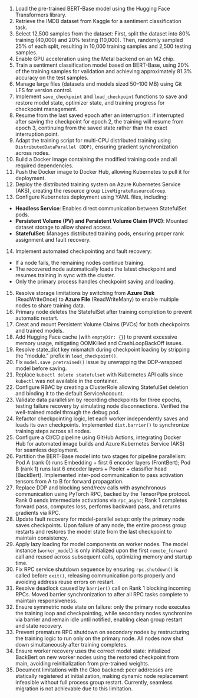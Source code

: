 1. Load the pre-trained BERT-Base model using the Hugging Face Transformers library.
2. Retrieve the IMDB dataset from Kaggle for a sentiment classification task.
3. Select 12,500 samples from the dataset: First, split the dataset into 80% training (40,000) and 20% testing (10,000). Then, randomly sampled 25% of each split, resulting in 10,000 training samples and 2,500 testing samples.
4. Enable GPU acceleration using the Metal backend on an M2 chip.
5. Train a sentiment classification model based on BERT-Base, using 20% of the training samples for validation and achieving approximately 81.3% accuracy on the test samples.
6. Manage large files (datasets and models sized 50–100 MB) using Git LFS for version control.
7. Implement `save_checkpoint` and `load_checkpoint` functions to save and restore model state, optimizer state, and training progress for checkpoint management.
8. Resume from the last saved epoch after an interruption: if interrupted after saving the checkpoint for epoch 2, the training will resume from epoch 3, continuing from the saved state rather than the exact interruption point.
9. Adapt the training script for multi-CPU distributed training using `DistributedDataParallel (DDP)`, ensuring gradient synchronization across nodes.
10. Build a Docker image containing the modified training code and all required dependencies.
11. Push the Docker image to Docker Hub, allowing Kubernetes to pull it for deployment.
12. Deploy the distributed training system on Azure Kubernetes Service (AKS), creating the resource group `LiveMigrateResourceGroup`.
13. Configure Kubernetes deployment using YAML files, including:
   - **Headless Service**: Enables direct communication between StatefulSet pods.
   - **Persistent Volume (PV) and Persistent Volume Claim (PVC)**: Mounted dataset storage to allow shared access.
   - **StatefulSet**: Manages distributed training pods, ensuring proper rank assignment and fault recovery.
14. Implement automated checkpointing and fault recovery:
   - If a node fails, the remaining nodes continue training.
   - The recovered node automatically loads the latest checkpoint and resumes training in sync with the cluster.
   - Only the primary process handles checkpoint saving and loading.
15. Resolve storage limitations by switching from **Azure Disk** (ReadWriteOnce) to **Azure File** (ReadWriteMany) to enable multiple nodes to share training data.
16. Primary node deletes the StatefulSet after training completion to prevent automatic restart.
17. Creat and mount Persistent Volume Claims (PVCs) for both checkpoints and trained models.
18. Add Hugging Face cache (with `emptyDir: {}`) to prevent excessive memory usage, mitigating OOMKilled and CrashLoopBackOff issues.
19. Resolve state_dict key mismatch during checkpoint loading by stripping the "module." prefix in `load_checkpoint()`.
20. Fix `model.save_pretrained()` issue by unwrapping the DDP-wrapped model before saving.
21. Replace `kubectl delete statefulset` with Kubernetes API calls since `kubectl` was not available in the container.
22. Configure RBAC by creating a ClusterRole allowing StatefulSet deletion and binding it to the default ServiceAccount.
23. Validate data parallelism by recording checkpoints for three epochs, testing failure recovery by simulating node disconnections. Verified the well-trained model through the debug pod.
24. Refactor checkpointing logic, let each worker independently saves and loads its own checkpoints. Implemented `dist.barrier()` to synchronize training steps across all nodes.
25. Configure a CI/CD pipeline using GitHub Actions, integrating Docker Hub for automated image builds and Azure Kubernetes Service (AKS) for seamless deployment.
26. Partition the BERT-Base model into two stages for pipeline parallelism: Pod A (rank 0) runs Embedding + first 6 encoder layers (FrontBert); Pod B (rank 1) runs last 6 encoder layers + Pooler + classifier head (BackBert). Implemented inter-pod communication to pass activation tensors from A to B for forward propagation.
27. Replace DDP and blocking send/recv calls with asynchronous communication using PyTorch RPC, backed by the TensorPipe protocol. Rank 0 sends intermediate activations via `rpc_async`; Rank 1 completes forward pass, computes loss, performs backward pass, and returns gradients via RPC.
28. Update fault recovery for model-parallel setup: only the primary node saves checkpoints. Upon failure of any node, the entire process group restarts and restores the model state from the last checkpoint to maintain consistency.
29. Apply lazy loading for model components on worker nodes. The model instance (`worker_model`) is only initialized upon the first `remote_forward` call and reused across subsequent calls, optimizing memory and startup time.
30. Fix RPC service shutdown sequence by ensuring `rpc.shutdown()` is called before `exit()`, releasing communication ports properly and avoiding address reuse errors on restart.
31. Resolve deadlock caused by `barrier()` call on Rank 1 blocking incoming RPCs. Moved barrier synchronization to after all RPC tasks complete to maintain responsiveness.
32. Ensure symmetric node state on failure: only the primary node executes the training loop and checkpointing, while secondary nodes synchronize via barrier and remain idle until notified, enabling clean group restart and state recovery.
33. Prevent premature RPC shutdown on secondary nodes by restructuring the training logic to run only on the primary node. All nodes now shut down simultaneously after training completes.
34. Ensure worker recovery uses the correct model state: initialized BackBert on new worker nodes using the restored checkpoint from main, avoiding reinitialization from pre-trained weights.
35. Document limitations with the Gloo backend: peer addresses are statically registered at initialization, making dynamic node replacement infeasible without full process group restart. Currently, seamless migration is not achievable due to this limitation.
